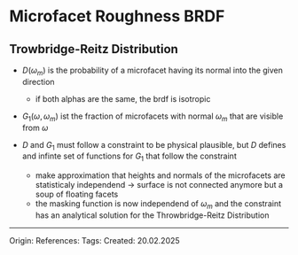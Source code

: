 # Microfacet Roughness BRDF

## Trowbridge-Reitz  Distribution

- $D(\omega_m)$ is the probability of a microfacet having its normal into the given direction
	- if both alphas are the same, the brdf is isotropic
- $G_1(\omega, \omega_m)$ ist the fraction of microfacets with normal $\omega_m$ that are visible from $\omega$

- $D$ and $G_1$ must follow a constraint to be physical plausible, but $D$ defines and infinte set of functions for $G_1$ that follow the constraint 
	- make approximation that heights and normals of the microfacets are statisticaly independend -> surface is not connected anymore but a soup of floating facets
	- the masking function is now independend of $\omega_m$ and the constraint has an analytical solution for the Throwbridge-Reitz Distribution

---

Origin: 
References: 
Tags: 
Created: 20.02.2025

